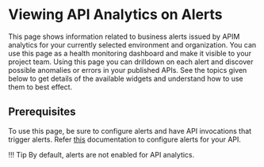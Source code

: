 # Viewing API Analytics on Alerts

This page shows information related to business alerts issued by APIM analytics for your currently selected
 environment and organization. You can use this page as a health monitoring dashboard and make it visible to your project 
  team. Using this page you can drilldown on each alert and discover possible anomalies or errors in your published
   APIs. See the topics given below to get details of the available widgets and understand how to use them to best effect.
    
## Prerequisites
To use this page, be sure to configure alerts and have API invocations that trigger alerts. Refer 
[this]({{base_path}}/api-analytics/configure-alerts) documentation to configure
 alerts for your API. 

!!! Tip
     By default, alerts are not enabled for API analytics. 

